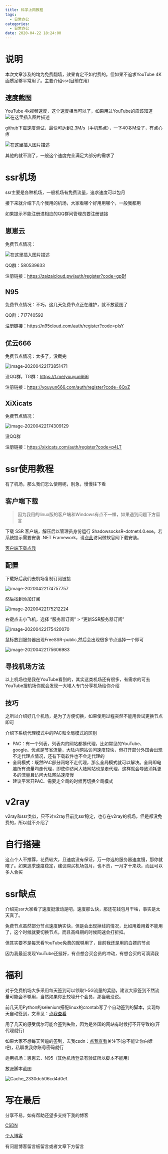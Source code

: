 ```yaml
---
title: 科学上网教程
tags:
  - 日常办公
categories:
  - 日常办公
date: 2020-04-22 18:24:00
---
```

# 说明

本次文章涉及的均为免费翻墙，效果肯定不如付费的。但如果不追求YouTube 4K画质足够平常用了。主要介绍ssr(目前在用)

## 速度截图

YouTube 4k视频速度，这个速度相当可以了，如果用过YouTube的应该知道
![在这里插入图片描述](https://img-blog.csdnimg.cn/20200422172222546.png?x-oss-process=image/watermark,type_ZmFuZ3poZW5naGVpdGk,shadow_10,text_aHR0cHM6Ly9ibG9nLmNzZG4ubmV0L3pzczE5Mg==,size_16,color_FFFFFF,t_70)

github下载速度测试，最快可达到2.3M/s（手机热点），一下40多M没了，有点心疼

![在这里插入图片描述](https://img-blog.csdnimg.cn/2020042217273073.png)

其他的就不测了，一般这个速度完全满足大部分的需求了

# ssr机场

ssr主要是各种机场，一般机场有免费流量，追求速度可以包月

接下来就介绍下几个我用的机场，大家看哪个好用用哪个，一般我都用

如果提示不能注册进相应的QQ群问管理员要注册链接

## 崽崽云

免费节点情况：

![在这里插入图片描述](https://img-blog.csdnimg.cn/20200422173510903.png?x-oss-process=image/watermark,type_ZmFuZ3poZW5naGVpdGk,shadow_10,text_aHR0cHM6Ly9ibG9nLmNzZG4ubmV0L3pzczE5Mg==,size_16,color_FFFFFF,t_70)

QQ群：580539633

注册链接：https://zaizaicloud.pw/auth/register?code=gpBf

## N95

免费节点情况：不巧，这几天免费节点正在维护，就不放截图了

QQ群：717740592

注册链接：https://n95cloud.com/auth/register?code=pIsY

## 优云666

免费节点情况：太多了，没截完

![image-20200422173851471](https://cdn.jsdelivr.net/gh/zss192/Typora-notes@latest/images/image-20200422173851471.png)

没QQ群，TG群：https://t.me/youyun666

注册链接：https://youyun666.com/auth/register?code=6QxZ

## XiXicats

免费节点情况：

![image-20200422174309129](https://cdn.jsdelivr.net/gh/zss192/Typora-notes@latest/images/image-20200422174309129.png)

没QQ群

注册链接：https://xixicats.com/auth/register?code=p4LT

# ssr使用教程

有了机场，那么我们怎么使用呢，别急，慢慢往下看

## 客户端下载

> 因为我用的linux版的客户端和Windows有点不一样，如果遇到问题下方留言

下载 SSR 客户端，解压后以管理员身份运行 ShadowsocksR-dotnet4.0.exe。若系统提示需要安装 .NET Framework，请[点此](https://www.microsoft.com/net/download/dotnet-framework-runtime)访问微软官网下载安装。

[ 客户端下载点我](https://zaizaicloud.pw/client-download/ssr.7z)

## 配置

下载好后我们去机场复制订阅链接

![image-20200422174757757](https://cdn.jsdelivr.net/gh/zss192/Typora-notes@latest/images/image-20200422174757757.png)

然后找到添加订阅

![image-20200422175212224](https://zaizaicloud.pw/theme/malio/img/tutorial/windows-ssr-2.jpg)

右键点击小飞机，选择 “服务器订阅” > “更新SSR服务器订阅”

![image-20200422175420070](https://zaizaicloud.pw/theme/malio/img/tutorial/windows-ssr-3.jpg)

鼠标放到服务器出现FreeSSR-public,然后会出现很多节点选择一个即可

![image-20200422175606983](https://cdn.jsdelivr.net/gh/zss192/Typora-notes@latest/images/image-20200422175606983.png)

## 寻找机场方法

以上机场也是我在YouTube看到的，其实这类机场还有很多，有需求的可去YouTube搜机场你就会发现一大堆人专门分享机场给你介绍

## 技巧

之所以介绍好几个机场，是为了方便切换，如果使用过程突然不能用尝试更换节点即可

介绍下系统代理模式中的PAC和全局模式的区别

- PAC：有一个列表，列表内的网站都揍代理，比如常见的YouTube、google。优点是节省流量，大陆内网站访问速度较快，但打开部分外国会出现不走代理点情况，还有下载软件也不会走代理的
- 全局模式：既然PAC部分网站不走代理，那么全局模式就可以解决。全局即电脑所有流量均走代理，即使你访问大陆网站也是走代理，这样就会导致消耗更多的流量且访问大陆网站速度慢
- 建议平常开PAC、需要走全局的时候再切换全局模式

# v2ray

v2ray和ssr类似，只不过v2ray目前比ssr稳定，也存在v2ray的机场，但是都没免费的，所以就不介绍了

# 自行搭建

这点个人不推荐，花费较大，且速度没有保证，万一你选的服务器速度慢，那你就瞎了。如果追求速度稳定，建议购买机场包月，也不贵，一月才十来块，而且可以多人合买

# ssr缺点

介绍完ssr大家看了速度挺激动是吧，速度那么快，那还花钱包月干啥，事实是太天真了。

免费节点虽然部分节点速度确实快，但是会出现掉线的情况，比如用着用着不能用了，这个时候就要切换节点，而且高峰期的时候网速会打折扣。

但其实要不是每天看YouTube免费的就够用了，目前我还是用的白嫖的节点

因为我最近发现YouTube还挺好，有点想合买会员的冲动，有想合买的可滴滴我

# 福利

对于免费机场大多采用每天签到可以领取1-5G流量的奖励，建议大家签到不然流量可能会不够用，当然如果你比较壕开个会员，那当我没说。

前几天用Python的selenium搭配linux的crontab写了个自动签到的脚本，实现每天自动签到，文章见：[点我查看](https://blog.csdn.net/zss192/article/details/105574863)

用了几天的感受偶尔可能会签到失败，因为是外国的网站有时候打不开导致的(开代理就行)

如果大家不想每天苦逼的签到，去我csdn：[点我查看](https://blog.csdn.net/zss192)关注下(总不能让你白嫖吧)，私聊发我你账号密码就行

适用机场：崽崽云、N95（其他机场登录有验证所以脚本不能用）



放张脚本截图

![Cache_2330dc506cd4d0e1.](https://cdn.jsdelivr.net/gh/zss192/Typora-notes@latest/images/1.jpg)

# 写在最后

分享不易，如有帮助还望多支持下我的博客

[CSDN](https://blog.csdn.net/zss192)

[个人博客](http://39.107.45.243/)

有问题博客留言板留言或者文章下方留言